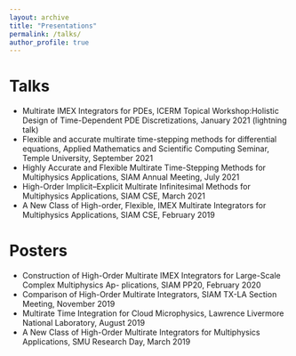 ```yaml
---
layout: archive
title: "Presentations"
permalink: /talks/
author_profile: true
---
```

Talks
======
* Multirate IMEX Integrators for PDEs, ICERM Topical Workshop:Holistic Design of Time-Dependent
PDE Discretizations, January 2021 (lightning talk)
* Flexible and accurate multirate time-stepping methods for differential equations, Applied Mathematics and Scientific Computing Seminar, Temple University, September 2021
* Highly Accurate and Flexible Multirate Time-Stepping Methods for Multiphysics Applications, SIAM
Annual Meeting, July 2021
* High-Order Implicit–Explicit Multirate Infinitesimal Methods for Multiphysics Applications, SIAM
CSE, March 2021
* A New Class of High-order, Flexible, IMEX Multirate Integrators for Multiphysics Applications, SIAM CSE, February 2019

Posters
======
* Construction of High-Order Multirate IMEX Integrators for Large-Scale Complex Multiphysics Ap-
plications, SIAM PP20, February 2020
* Comparison of High-Order Multirate Integrators, SIAM TX-LA Section Meeting, November 2019
* Multirate Time Integration for Cloud Microphysics, Lawrence Livermore National Laboratory, August
2019
* A New Class of High-Order Multirate Integrators for Multiphysics Applications, SMU Research Day,
March 2019
